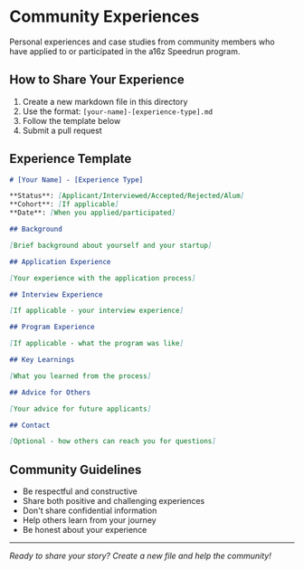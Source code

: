 # Community Experiences

Personal experiences and case studies from community members who have applied to or participated in the a16z Speedrun program.

## How to Share Your Experience

1. Create a new markdown file in this directory
2. Use the format: `[your-name]-[experience-type].md`
3. Follow the template below
4. Submit a pull request

## Experience Template

```markdown
# [Your Name] - [Experience Type]

**Status**: [Applicant/Interviewed/Accepted/Rejected/Alum]
**Cohort**: [If applicable]
**Date**: [When you applied/participated]

## Background

[Brief background about yourself and your startup]

## Application Experience

[Your experience with the application process]

## Interview Experience

[If applicable - your interview experience]

## Program Experience

[If applicable - what the program was like]

## Key Learnings

[What you learned from the process]

## Advice for Others

[Your advice for future applicants]

## Contact

[Optional - how others can reach you for questions]
```

## Community Guidelines

- Be respectful and constructive
- Share both positive and challenging experiences
- Don't share confidential information
- Help others learn from your journey
- Be honest about your experience

---

*Ready to share your story? Create a new file and help the community!*
